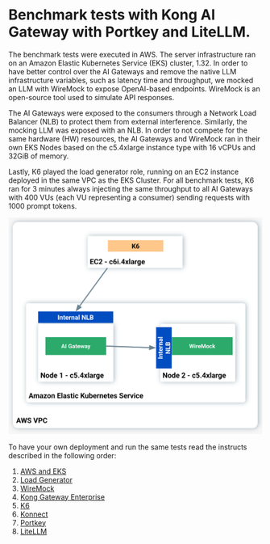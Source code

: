 # Benchmark tests with Kong AI Gateway with Portkey and LiteLLM.

The benchmark tests were executed in AWS. The server infrastructure ran on an Amazon Elastic Kubernetes Service (EKS) cluster, 1.32. In order to have  better control over the AI Gateways and remove the native LLM infrastructure variables, such as latency time and throughput, we mocked an LLM with WireMock to expose OpenAI-based endpoints. WireMock is an open-source tool used to simulate API responses.

The AI Gateways were exposed to the consumers through a Network Load Balancer (NLB) to protect them from external interference. Similarly, the mocking LLM was exposed with an NLB. In order to not compete for the same hardware (HW) resources, the AI Gateways and WireMock ran in their own EKS Nodes based on the c5.4xlarge instance type with 16 vCPUs and 32GiB of memory.

Lastly, K6 played the load generator role, running on an EC2 instance deployed in the same VPC as the EKS Cluster. For all benchmark tests, K6 ran for 3 minutes always injecting the same throughput to all AI Gateways with 400 VUs (each VU representing a consumer) sending requests with 1000 prompt tokens.




![kong](/static/images/architecture.png)


To have your own deployment and run the same tests read the instructs described in the following order:

1. [AWS and EKS](./1.%20AWS-EKS/aws-eks.md)
2. [Load Generator](./2.%20Load%20Generator/load_generator.md)
3. [WireMock](./3.%20WireMock/wiremock.md)
4. [Kong Gateway Enterprise](./4.%20Kong%20Gateway%20Enterprise/kong_gateway_enterprise.md)
5. [K6](./5.%20K6/k6.md)
6. [Konnect](./6.%20Konnect/konnect.md)
7. [Portkey](./7.%20Portkey/portkey.md)
8. [LiteLLM](./8.%20LiteLLM/litellm.md)